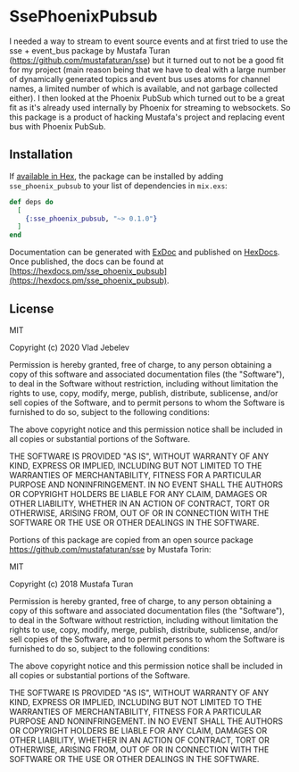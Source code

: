 # SsePhoenixPubsub

I needed a way to stream to event source events and at first tried to use the sse + event_bus package by Mustafa Turan (https://github.com/mustafaturan/sse) but it turned out to not be a good fit for my project (main reason being that we have to deal with a large number of dynamically generated topics and event bus uses atoms for channel names, a limited number of which is available, and not garbage collected either). I then looked at the Phoenix PubSub which turned out to be a great fit as it's already used internally by Phoenix for streaming to websockets. So this package is a product of hacking Mustafa's project and replacing event bus with Phoenix PubSub.

## Installation

If [available in Hex](https://hex.pm/docs/publish), the package can be installed
by adding `sse_phoenix_pubsub` to your list of dependencies in `mix.exs`:

```elixir
def deps do
  [
    {:sse_phoenix_pubsub, "~> 0.1.0"}
  ]
end
```

Documentation can be generated with [ExDoc](https://github.com/elixir-lang/ex_doc)
and published on [HexDocs](https://hexdocs.pm). Once published, the docs can
be found at [https://hexdocs.pm/sse_phoenix_pubsub](https://hexdocs.pm/sse_phoenix_pubsub).

## License

MIT

Copyright (c) 2020 Vlad Jebelev

Permission is hereby granted, free of charge, to any person obtaining a copy of this software and associated documentation files (the "Software"), to deal in the Software without restriction, including without limitation the rights to use, copy, modify, merge, publish, distribute, sublicense, and/or sell copies of the Software, and to permit persons to whom the Software is furnished to do so, subject to the following conditions:

The above copyright notice and this permission notice shall be included in all copies or substantial portions of the Software.

THE SOFTWARE IS PROVIDED "AS IS", WITHOUT WARRANTY OF ANY KIND, EXPRESS OR IMPLIED, INCLUDING BUT NOT LIMITED TO THE WARRANTIES OF MERCHANTABILITY, FITNESS FOR A PARTICULAR PURPOSE AND NONINFRINGEMENT. IN NO EVENT SHALL THE AUTHORS OR COPYRIGHT HOLDERS BE LIABLE FOR ANY CLAIM, DAMAGES OR OTHER LIABILITY, WHETHER IN AN ACTION OF CONTRACT, TORT OR OTHERWISE, ARISING FROM, OUT OF OR IN CONNECTION WITH THE SOFTWARE OR THE USE OR OTHER DEALINGS IN THE SOFTWARE.


Portions of this package are copied from an open source package https://github.com/mustafaturan/sse by Mustafa Torin:

MIT

Copyright (c) 2018 Mustafa Turan

Permission is hereby granted, free of charge, to any person obtaining a copy of this software and associated documentation files (the "Software"), to deal in the Software without restriction, including without limitation the rights to use, copy, modify, merge, publish, distribute, sublicense, and/or sell copies of the Software, and to permit persons to whom the Software is furnished to do so, subject to the following conditions:

The above copyright notice and this permission notice shall be included in all copies or substantial portions of the Software.

THE SOFTWARE IS PROVIDED "AS IS", WITHOUT WARRANTY OF ANY KIND, EXPRESS OR IMPLIED, INCLUDING BUT NOT LIMITED TO THE WARRANTIES OF MERCHANTABILITY, FITNESS FOR A PARTICULAR PURPOSE AND NONINFRINGEMENT. IN NO EVENT SHALL THE AUTHORS OR COPYRIGHT HOLDERS BE LIABLE FOR ANY CLAIM, DAMAGES OR OTHER LIABILITY, WHETHER IN AN ACTION OF CONTRACT, TORT OR OTHERWISE, ARISING FROM, OUT OF OR IN CONNECTION WITH THE SOFTWARE OR THE USE OR OTHER DEALINGS IN THE SOFTWARE.

